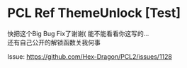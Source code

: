 # PCL Ref ThemeUnlock [Test]

快把这个Big Bug Fix了谢谢(
能不能看看你这写的...  
还有自己公开的解锁函数关我何事  
  
  
  Issue: https://github.com/Hex-Dragon/PCL2/issues/1128
